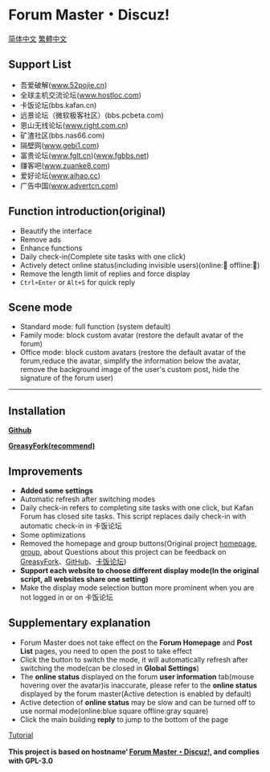 # Forum Master・Discuz!

[简体中文](https://github.com/mxdh/Forum-Master-Discuz-/blob/master/%E8%87%AA%E8%BF%B0%E6%96%87%E4%BB%B6.md)
[繁體中文](https://github.com/mxdh/Forum-Master-Discuz-/blob/master/%E8%87%AA%E8%BF%B0%E6%AA%94%E6%A1%88%20.md)

## Support List
- 吾爱破解(www.52pojie.cn)
- 全球主机交流论坛(www.hostloc.com)
- 卡饭论坛(bbs.kafan.cn)
- 远景论坛（微软极客社区）(bbs.pcbeta.com)
- 恩山无线论坛(www.right.com.cn)
- 矿渣社区(bbs.nas66.com)
- 隔壁网(www.gebi1.com)
- 富贵论坛(www.fglt.cn)(www.fgbbs.net)
- 赚客吧(www.zuanke8.com)
- 爱好论坛(www.aihao.cc)
- 广告中国(www.advertcn.com)

## Function introduction(original)
- Beautify the interface
- Remove ads
- Enhance functions
- Daily check-in(Complete site tasks with one click)
- Actively detect online status(including invisible users)(online:🌝 offline:🌚)
- Remove the length limit of replies and force display
- `Ctrl+Enter` or `Alt+S` for quick reply

## Scene mode
- Standard mode: full function (system default)
- Family mode: block custom avatar (restore the default avatar of the forum)
- Office mode: block custom avatars (restore the default avatar of the forum,reduce the avatar, simplify the information below the avatar, remove the background image of the user's custom post, hide the signature of the forum user)
---
## Installation
**[Github](https://github.com/mxdh/Forum-Master-Discuz-)**

**[GreasyFork(recommend)](https://greasyfork.org/zh-CN/scripts/400489-forum-master-discuz)**

## Improvements
- **Added some settings**
- Automatic refresh after switching modes
- Daily check-in refers to completing site tasks with one click, but Kafan Forum has closed site tasks. This script replaces daily check-in with automatic check-in in 卡饭论坛
- Some optimizations
- Removed the homepage and group buttons(Original project [homepage](https://greasyfork.org/zh-CN/scripts/400250-forum-master-discuz), [group](https://t.me/joinchat/Bc2EjlPZ0aOwiA-Gn73xKA), about Questions about this project can be feedback on [GreasyFork](https://greasyfork.org/zh-CN/scripts/400489-forum-master-discuz/feedback)、[GitHub](https://github.com/mxdh/Forum-Master-Discuz-/issues)、[卡饭论坛](https://bbs.kafan.cn/thread-2178786-1-1.html))
- **Support each website to choose different display mode(In the original script, all websites share one setting)**
- Make the display mode selection button more prominent when you are not logged in or on 卡饭论坛

## Supplementary explanation
- Forum Master does not take effect on the **Forum Homepage** and **Post List** pages, you need to open the post to take effect
- Click the button to switch the mode, it will automatically refresh after switching the mode(can be closed in **Global Settings**)
- The **online status** displayed on the forum **user information** tab(mouse hovering over the avatar)is inaccurate, please refer to the **online status** displayed by the forum master(Active detection is enabled by default)
- Active detection of **online status** may be slow and can be turned off to use normal mode(online:blue square offline:gray square)
- Click the main building **reply** to jump to the bottom of the page

[Tutorial](https://bbs.kafan.cn/thread-2178786-1-1.html)

**This project is based on hostname‘ [Forum Master・Discuz!](https://greasyfork.org/zh-CN/scripts/400250-forum-master-discuz), and complies with GPL-3.0**
